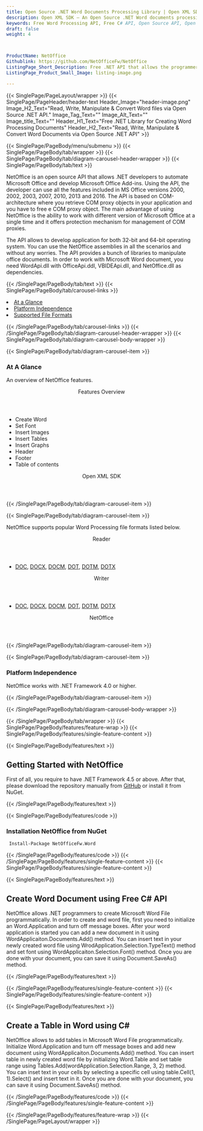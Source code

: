 ```yaml
---
title: Open Source .NET Word Documents Processing Library | Open XML SDK
description: Open XML SDK – An Open Source .NET Word documents processing library. Create, manipulate, add table, header or footer, endnotes in word DOCX using C# API.
keywords: Free Word Processing API, Free C# API, Open Source API, Open Source .NET API, Open Source Word Processing API, .NET Word Processing, alternative to MS Word, Free .NET DOC API, Free .NET DOCX API
draft: false
weight: 4



ProductName: NetOffice
Githublink: https://github.com/NetOfficeFw/NetOffice
ListingPage_Short_Description: Free .NET API that allows the programmers to create, edit and manipulate Microsoft Office Word 2000, 2002, 2003, 2007, 2010, 2013 and 2016 files programmatically.
ListingPage_Product_Small_Image: listing-image.png 

---
```


{{< SinglePage/PageLayout/wrapper >}}
{{< SinglePage/PageHeader/header-text
Header_Image="header-image.png"
Image_H2_Text="Read, Write, Manipulate & Convert Word files via Open Source .NET API."
Image_Tag_Text=""
Image_Alt_Text=""
Image_title_Text=""
Header_H1_Text="Free .NET Library for Creating Word Processing Documents"
Header_H2_Text="Read, Write, Manipulate & Convert Word Documents via Open Source .NET API" >}}

{{< SinglePage/PageBody/menu/submenu >}}
{{< SinglePage/PageBody/tab/wrapper >}}
{{< SinglePage/PageBody/tab/diagram-carousel-header-wrapper >}}
{{< SinglePage/PageBody/tab/text >}}



<p>NetOffice is an open source API that allows .NET developers to automate Microsoft Office and develop Microsoft Office Add-ins. Using the API, the developer can use all the features included in MS Office versions 2000, 2002, 2003, 2007, 2010, 2013 and 2016. The API is based on COM-architecture where you retrieve COM proxy objects in your application and you have to free e COM proxy object. The main advantage of using NetOffice is the ability to work with different version of Microsoft Office at a single time and it offers protection mechanism for management of COM proxies.</p>
<p>The API allows to develop application for both 32-bit and 64-bit operating system. You can use the NetOffice assemblies in all the scenarios and without any worries. The API provides a bunch of libraries to manipulate office documents. In order to work with Microsoft Word document, you need WordApi.dll with OfficeApi.ddl, VBIDEApi.dll, and NetOffice.dll as dependencies.</p>

{{< /SinglePage/PageBody/tab/text >}}
{{< SinglePage/PageBody/tab/carousel-links >}}

<li data-target="#diagramcarousel" data-slide-to="0"><a href="#">At a Glance</a></li>
<li data-target="#diagramcarousel" data-slide-to="2"><a href="#">Platform Independence</a></li>
<li data-target="#diagramcarousel" data-slide-to="1"><a class="activetab" href="#">Supported File Formats</a></li>


{{< /SinglePage/PageBody/tab/carousel-links >}}
{{< /SinglePage/PageBody/tab/diagram-carousel-header-wrapper >}}
{{< SinglePage/PageBody/tab/diagram-carousel-body-wrapper >}}

{{< SinglePage/PageBody/tab/diagram-carousel-item >}}
<h3>At A Glance</h3>
<p>An overview of NetOffice features.</p>
<div class="diagram1 d1-poi">
<div class="d1-row">
<div class="d1-col d1-left"><header>Features Overview</header>
<ul>
<li>Create Word</li>
<li>Set Font</li>
<li>Insert Images</li>
<li>Insert Tables</li>
<li>Insert Graphs</li>
<li>Header</li>
<li>Footer</li>
<li>Table of contents</li>
</ul>
</div>
<!--/left-->
<div class="d1-col d1-right"> </div>
</div>
<div class="d1-logo" style="border: none;"><!--<img src='listing-image.png' alt="Compression APIs for .NET" />--><header>Open XML SDK</header><footer><small></small></footer></div>
<!--/logo--></div>
<!--/diagram1-->
{{< /SinglePage/PageBody/tab/diagram-carousel-item >}}

{{< SinglePage/PageBody/tab/diagram-carousel-item >}}
<p>NetOffice supports popular Word Processing file formats listed below.</p>
<div class="diagram1 d2 d1-poi">
<div class="d1-row">
<div class="d1-col d1-left"><header><i class="fa fa-arrows-v"> </i> Reader</header>
<ul>
<li><a href="https://docs.fileformat.com/word-processing/doc/">DOC</a>, <a href="https://docs.fileformat.com/word-processing/docx/">DOCX</a>, <a href="https://docs.fileformat.com/word-processing/docm/">DOCM</a>, <a href="https://docs.fileformat.com/word-processing/dot/">DOT</a>, <a href="https://docs.fileformat.com/word-processing/dotm/">DOTM</a>, <a href="https://docs.fileformat.com/word-processing/dotx/">DOTX</a></li>
</ul>
</div>
<!--/left-->
<div class="d1-col d1-right"><header><i class="fa fa-long-arrow-down"> </i> Writer</header>
<ul>
<li><a href="https://docs.fileformat.com/word-processing/doc/">DOC</a>, <a href="https://docs.fileformat.com/word-processing/docx/">DOCX</a>, <a href="https://docs.fileformat.com/word-processing/docm/">DOCM</a>, <a href="https://docs.fileformat.com/word-processing/dot/">DOT</a>, <a href="https://docs.fileformat.com/word-processing/dotm/">DOTM</a>, <a href="https://docs.fileformat.com/word-processing/dotx/">DOTX</a></li>
</ul>
</div>
<!--/right--></div>
<!--/row-->
<div class="d1-logo" style="border: none;"><header>NetOffice</header><footer><small></small></footer></div>
<!--/logo--></div>
<!--/diagram2-->
{{< /SinglePage/PageBody/tab/diagram-carousel-item >}}

{{< SinglePage/PageBody/tab/diagram-carousel-item >}}
<h3>Platform Independence</h3>
<p>NetOffice works with .NET Framework 4.0 or higher.</p>
{{< /SinglePage/PageBody/tab/diagram-carousel-item >}}

{{< /SinglePage/PageBody/tab/diagram-carousel-body-wrapper >}}

{{< /SinglePage/PageBody/tab/wrapper >}}
{{< SinglePage/PageBody/features/feature-wrap >}}
{{< SinglePage/PageBody/features/single-feature-content >}}

{{< SinglePage/PageBody/features/text >}}
<h2 class="h2title">Getting Started with NetOffice</h2>
<p>First of all, you require to have .NET Framework 4.5 or above. After that, please download the repository manually from <a href="https://github.com/NetOfficeFw/NetOffice">GitHub</a> or install it from NuGet.</p>
{{< /SinglePage/PageBody/features/text >}}

{{< SinglePage/PageBody/features/code >}}
<h3>Installation NetOffice from NuGet</h3>
<pre><code class="html"> Install-Package NetOfficeFw.Word</code></pre>


{{< /SinglePage/PageBody/features/code >}}
{{< /SinglePage/PageBody/features/single-feature-content >}}
{{< SinglePage/PageBody/features/single-feature-content >}}

{{< SinglePage/PageBody/features/text >}}
<h2 class="h2title">Create Word Document using Free C# API</h2>
<p>NetOffice allows .NET programmers to create Microsoft Word File programmatically. In order to create and word file, first you need to initialize an Word.Application and turn off message boxes. After your word application is started you can add a new document in it using WordApplicaiton.Documents.Add() method. You can insert text in your newly created word file using WrodApplication.Selection.TypeText() method and set font using WordApplicaiton.Selection.Font() method. Once you are done with your document, you can save it using Document.SaveAs() method.</p>

{{< /SinglePage/PageBody/features/text >}}

{{< /SinglePage/PageBody/features/single-feature-content >}}
{{< SinglePage/PageBody/features/single-feature-content >}}

{{< SinglePage/PageBody/features/text >}}
<h2 class="h2title">Create a Table in Word using C#</h2>
<p>NetOffice allows to add tables in Microsoft Word File programmatically. Initialize Word.Application and turn off message boxes and add new document using WordApplicaiton.Documents.Add() method. You can insert table in newly created word file by initializing Word.Table and set table range using Tables.Add(wordApplication.Selection.Range, 3, 2) method. You can inset text in your cells by selecting a specific cell using table.Cell(1, 1).Select() and insert text in it. Once you are done with your document, you can save it using Document.SaveAs() method.</p>

{{< /SinglePage/PageBody/features/code >}}
{{< /SinglePage/PageBody/features/single-feature-content >}}

{{< /SinglePage/PageBody/features/feature-wrap >}}
{{< /SinglePage/PageLayout/wrapper >}}